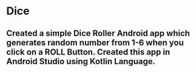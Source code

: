 <h1>Dice</h1>
<h2>Created a simple Dice Roller Android app which generates random number from 1-6 when you click on a ROLL Button. Created this app in Android Studio using Kotlin Language.</h2> 
